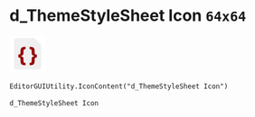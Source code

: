 # d_ThemeStyleSheet Icon `64x64`
<img src="/img/d_ThemeStyleSheet%20Icon.png" width=64 height=64>

``` CSharp
EditorGUIUtility.IconContent("d_ThemeStyleSheet Icon")
```
```
d_ThemeStyleSheet Icon
```
